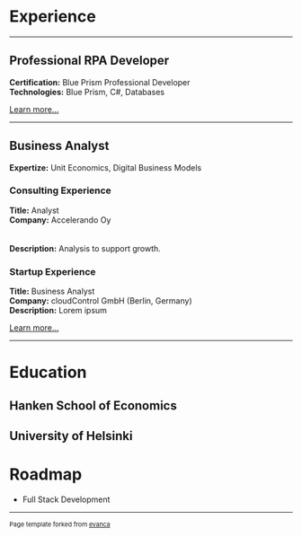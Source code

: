 # Experience

---

## Professional RPA Developer
**Certification:** Blue Prism Professional Developer<br>
**Technologies:** Blue Prism, C#, Databases

[Learn more...](/rpadeveloper)

---

## Business Analyst

**Expertize:** Unit Economics, Digital Business Models

### Consulting Experience
**Title:** Analyst<br>
**Company:** Accelerando Oy<br>
<br><br>
**Description:** Analysis to support growth.


### Startup Experience
**Title:** Business Analyst<br>
**Company:** cloudControl GmbH (Berlin, Germany)<br>
**Description:** Lorem ipsum

[Learn more...](/businessanalyst)

---

# Education

## Hanken School of Economics

## University of Helsinki

# Roadmap

- Full Stack Development



---
<p style="font-size:11px">Page template forked from <a href="https://github.com/evanca/quick-portfolio">evanca</a></p>
<!-- Remove above link if you don't want to attibute -->
